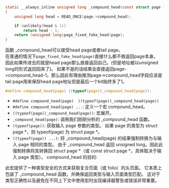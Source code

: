 
```C
static __always_inline unsigned long _compound_head(const struct page *page)
{
	unsigned long head = READ_ONCE(page->compound_head);

	if (unlikely(head & 1))
		return head - 1;
	return (unsigned long)page_fixed_fake_head(page);
}
```
函数 _compound_head可以接受head page或者tail page。<br>
在普通的情况下`page_fixed_fake_head(page)`直接什么都不做返回page本身。<br>
因此如果传进去的就是head page那么直接返回自己。(但是地址被以unsigned long的形式返回回来了)。
如果不是的话结果会直接返回page->compound_head-1。那么因此有理由推测page->compound_head字段应该是tail page用来保存head page地址但是最后一个bit始终多了1。

```C
#define compound_head(page)	((typeof(page))_compound_head(page)):
```
- `#define compound_head(page)	((typeof(page))_compound_head(page))`
- `#define compound_head(page) ...`: 定义一个宏 compound_head。
- `((typeof(page))_compound_head(page))`: 宏展开。
- `_compound_head(page)`: 调用我们刚刚分析的 _compound_head 函数。
- `(typeof(page))`: 获取输入 page 参数的类型。 如果 page 的类型为 struct page *，则 typeof(page) 为 struct page *。
- `((typeof(page)) ...)`: 将 _compound_head(page) 的结果强制转换为与输入 page 相同的类型。 由于 _compound_head 返回 unsigned long，因此此强制转换将其转换回 struct page *（或 const struct page *，具体取决于输入 page 类型）。
compound_head 的目的:

此宏提供了一种类型安全的方式来获取复合页面（或 folio）的头页面。 它本质上包装了 _compound_head 函数，并确保返回类型与输入页面类型匹配。 这对于类型正确性以及避免在不同上下文中使用宏时出现编译器警告或错误非常重要。
